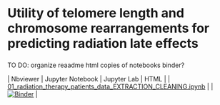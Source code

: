 # Utility of telomere length and chromosome rearrangements for predicting radiation late effects

### 

TO DO:
organize reaadme
html copies of notebooks
binder?

| Nbviewer | Jupyter Notebook | Jupyter Lab | HTML |
|
[01_radiation_therapy_patients_data_EXTRACTION_CLEANING.ipynb](https://nbviewer.jupyter.org/github/Jared-Luxton/radiation-therapy-machine-learning/blob/master/workflow%20%26%20notebooks/01_radiation_therapy_patients_data_EXTRACTION_CLEANING.ipynb)
|
| 
[![Binder](https://mybinder.org/badge_logo.svg)](https://mybinder.org/v2/gh/Jared-Luxton/radiation-therapy-machine-learning/master?urlpath=https%3A%2F%2Fgithub.com%2FJared-Luxton%2Fradiation-therapy-machine-learning%2Fblob%2Fmaster%2Fworkflow%2520%2526%2520notebooks%2F01_radiation_therapy_patients_data_EXTRACTION_CLEANING.ipynb)
|
